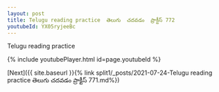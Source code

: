 ```yaml
---
layout: post
title: Telugu reading practice  తెలుగు  చదవడం  ప్రాక్టీస్ 772
youtubeId: YX05ryjeeBc
---
```

 
 
Telugu reading practice
 
 
 
 
 


{% include youtubePlayer.html id=page.youtubeId %}
 
[Next]({{ site.baseurl }}{% link  split1/_posts/2021-07-24-Telugu reading practice  తెలుగు  చదవడం  ప్రాక్టీస్ 771.md%})
 
